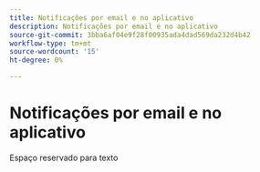 ```yaml
---
title: Notificações por email e no aplicativo
description: Notificações por email e no aplicativo
source-git-commit: 3bba6af04e9f28f00935ada4dad569da232d4b42
workflow-type: tm+mt
source-wordcount: '15'
ht-degree: 0%

---
```


# Notificações por email e no aplicativo

Espaço reservado para texto